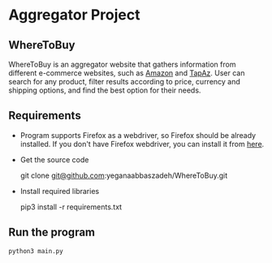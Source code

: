 # Aggregator Project
## WhereToBuy
WhereToBuy is an aggregator website that gathers information from different e-commerce websites, such as [Amazon](https://www.amazon.com/) and [TapAz](https://tap.az/). User can search for any product, filter results according to price, currency and shipping options, and find the best option for their needs.

## Requirements
* Program supports Firefox as a webdriver, so Firefox should be already installed. If you don't have Firefox webdriver, you can install it from [here](https://www.mozilla.org/en-US/firefox/new/).
* Get the source code

    git clone git@github.com:yeganaabbaszadeh/WhereToBuy.git
* Install required libraries

    pip3 install -r requirements.txt

## Run the program
    python3 main.py
